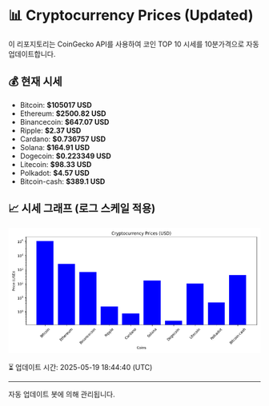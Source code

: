 
# 📊 Cryptocurrency Prices (Updated)

이 리포지토리는 CoinGecko API를 사용하여 코인 TOP 10 시세를 10분가격으로 자동 업데이트합니다.

## 💰 현재 시세
- Bitcoin: **$105017 USD**
- Ethereum: **$2500.82 USD**
- Binancecoin: **$647.07 USD**
- Ripple: **$2.37 USD**
- Cardano: **$0.736757 USD**
- Solana: **$164.91 USD**
- Dogecoin: **$0.223349 USD**
- Litecoin: **$98.33 USD**
- Polkadot: **$4.57 USD**
- Bitcoin-cash: **$389.1 USD**

## 📈 시세 그래프 (로그 스케일 적용)
![Crypto Prices](crypto_prices.png)

⏳ 업데이트 시간: 2025-05-19 18:44:40 (UTC)

---
자동 업데이트 봇에 의해 관리됩니다.
